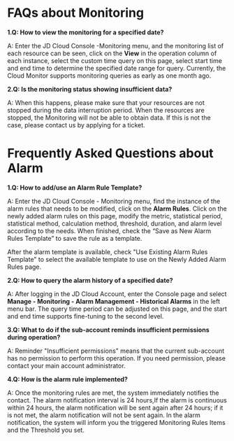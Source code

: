 # FAQs about Monitoring
**1.Q: How to view the monitoring for a specified date?**

   A: Enter the JD Cloud Console -Monitoring menu, and the monitoring list of each resource can be seen, click on the **View** in the operation column of each instance, select the custom time query on this page, select start time and end time to determine the specified date range for query. Currently, the Cloud Monitor supports monitoring queries as early as one month ago.
   
**2.Q: Is the monitoring status showing insufficient data?**

   A: When this happens, please make sure that your resources are not stopped during the data interruption period. When the resources are stopped, the Monitoring will not be able to obtain data. If this is not the case, please contact us by applying for a ticket.
# Frequently Asked Questions about Alarm
**1.Q: How to add/use an Alarm Rule Template?**

   A: Enter the JD Cloud Console - Monitoring menu, find the instance of the alarm rules that needs to be modified, click on the **Alarm Rules**. Click on the newly added alarm rules on this page, modify the metric, statistical period, statistical method, calculation method, threshold, duration, and alarm level according to the needs. When finished, check the “Save as New Alarm Rules Template” to save the rule as a template.
   
After the alarm template is available, check "Use Existing Alarm Rules Template" to select the available template to use on the Newly Added Alarm Rules page.

**2.Q: How to query the alarm history of a specified date?**

   A: After logging in the JD Cloud Account, enter the Console page and select **Manage - Monitoring - Alarm Management - Historical Alarms** in the left menu bar. The query time period can be adjusted on this page, and the start and end time supports fine-tuning to the second level.
   
**3.Q: What to do if the sub-account reminds insufficient permissions during operation?**

   A: Reminder "Insufficient permissions" means that the current sub-account has no permission to perform this operation. If you need permission, please contact your main account administrator.
   
**4.Q: How is the alarm rule implemented?**

   A: Once the monitoring rules are met, the system immediately notifies the contact. The alarm notification interval is 24 hours,If the alarm is continuous within 24 hours, the alarm notification will be sent again after 24 hours; if it is not met, the alarm notification will not be sent again. In the alarm notification, the system will inform you the triggered Monitoring Rules Items and the Threshold you set.
